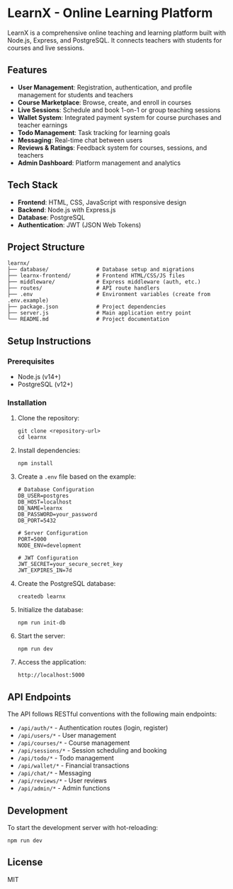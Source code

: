 # LearnX - Online Learning Platform

LearnX is a comprehensive online teaching and learning platform built with Node.js, Express, and PostgreSQL. It connects teachers with students for courses and live sessions.

## Features

- **User Management**: Registration, authentication, and profile management for students and teachers
- **Course Marketplace**: Browse, create, and enroll in courses
- **Live Sessions**: Schedule and book 1-on-1 or group teaching sessions
- **Wallet System**: Integrated payment system for course purchases and teacher earnings
- **Todo Management**: Task tracking for learning goals
- **Messaging**: Real-time chat between users
- **Reviews & Ratings**: Feedback system for courses, sessions, and teachers
- **Admin Dashboard**: Platform management and analytics

## Tech Stack

- **Frontend**: HTML, CSS, JavaScript with responsive design
- **Backend**: Node.js with Express.js
- **Database**: PostgreSQL
- **Authentication**: JWT (JSON Web Tokens)

## Project Structure

```
learnx/
├── database/               # Database setup and migrations
├── learnx-frontend/        # Frontend HTML/CSS/JS files
├── middleware/             # Express middleware (auth, etc.)
├── routes/                 # API route handlers
├── .env                    # Environment variables (create from .env.example)
├── package.json            # Project dependencies
├── server.js               # Main application entry point
└── README.md               # Project documentation
```

## Setup Instructions

### Prerequisites

- Node.js (v14+)
- PostgreSQL (v12+)

### Installation

1. Clone the repository:
   ```
   git clone <repository-url>
   cd learnx
   ```

2. Install dependencies:
   ```
   npm install
   ```

3. Create a `.env` file based on the example:
   ```
   # Database Configuration
   DB_USER=postgres
   DB_HOST=localhost
   DB_NAME=learnx
   DB_PASSWORD=your_password
   DB_PORT=5432

   # Server Configuration
   PORT=5000
   NODE_ENV=development

   # JWT Configuration
   JWT_SECRET=your_secure_secret_key
   JWT_EXPIRES_IN=7d
   ```

4. Create the PostgreSQL database:
   ```
   createdb learnx
   ```

5. Initialize the database:
   ```
   npm run init-db
   ```

6. Start the server:
   ```
   npm run dev
   ```

7. Access the application:
   ```
   http://localhost:5000
   ```

## API Endpoints

The API follows RESTful conventions with the following main endpoints:

- `/api/auth/*` - Authentication routes (login, register)
- `/api/users/*` - User management
- `/api/courses/*` - Course management
- `/api/sessions/*` - Session scheduling and booking
- `/api/todo/*` - Todo management
- `/api/wallet/*` - Financial transactions
- `/api/chat/*` - Messaging
- `/api/reviews/*` - User reviews
- `/api/admin/*` - Admin functions

## Development

To start the development server with hot-reloading:

```
npm run dev
```

## License

MIT 